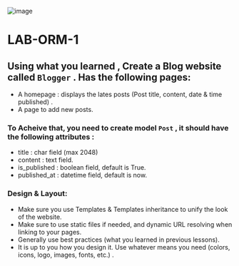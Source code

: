 ![image](https://github.com/user-attachments/assets/e6cdc15c-e2c1-4107-b05a-b48c0b433681)

# LAB-ORM-1


## Using what you learned , Create a Blog website called `Blogger` . Has the following pages:
- A homepage : displays the lates posts (Post title, content, date & time published) .
- A page to add new posts.


### To Acheive that, you need to create model `Post` , it should have the following attributes :
- title : char field (max 2048)
- content : text field.
- is_published : boolean field, default is True.
- published_at : datetime field, default is now.

### Design & Layout:
  - Make sure you use Templates & Templates inheritance to unify the look of the website.
  - Make sure to use static files if needed, and dynamic URL resolving when linking to your pages.
  - Generally use best practices (what you learned in previous lessons).
  - It is up to you how you design it. Use whatever means you need (colors, icons, logo, images, fonts, etc.) .
